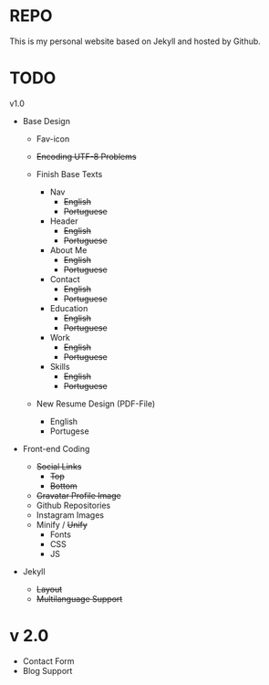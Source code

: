 REPO
====

 This is my personal website based on Jekyll and hosted by Github.

TODO
====

v1.0

* Base Design
	* Fav-icon
	* ~~Encoding UTF-8 Problems~~
	* Finish Base Texts
		* Nav
			* ~~English~~
			* ~~Portuguese~~
		* Header
			* ~~English~~
			* ~~Portuguese~~
		* About Me
			* ~~English~~
			* ~~Portuguese~~
		* Contact
			* ~~English~~
			* ~~Portuguese~~
		* Education
			* ~~English~~
			* ~~Portuguese~~
		* Work
			* ~~English~~
			* ~~Portuguese~~
		* Skills
			* ~~English~~
			* ~~Portuguese~~

	* New Resume Design (PDF-File)
		* English
		* Portugese

* Front-end Coding
	* ~~Social Links~~
		* ~~Top~~
		* ~~Bottom~~
	* ~~Gravatar Profile Image~~
	* Github Repositories
	* Instagram Images
	* Minify / ~~Unify~~
		* Fonts
		* CSS
		* JS

* Jekyll
	* ~~Layout~~
	* ~~Multilanguage Support~~

v 2.0
====
* Contact Form
* Blog Support
